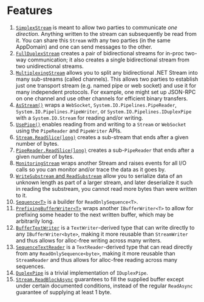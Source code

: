 # Features

1. [`SimplexStream`](SimplexStream.md) is meant to allow two parties to communicate *one direction*.
   Anything written to the stream can subsequently be read from it. You can share this `Stream`
   with any two parties (in the same AppDomain) and one can send messages to the other.
1. [`FullDuplexStream`](FullDuplexStream.md) creates a pair of bidirectional streams for
   in-proc two-way communication; it also creates a single bidirectional stream from two
   unidirectional streams.
1. [`MultiplexingStream`](MultiplexingStream.md) allows you to split any bidirectional
   .NET Stream into many sub-streams (called channels). This allows two parties to establish
   just one transport stream (e.g. named pipe or web socket) and use it for many independent
   protocols. For example, one might set up JSON-RPC on one channel and use other channels for
   efficient binary transfers.
1. [`AsStream()`](AsStream.md) wraps a `WebSocket`, `System.IO.Pipelines.PipeReader`,
   `System.IO.Pipelines.PipeWriter`, or `System.IO.Pipelines.IDuplexPipe` with a
   `System.IO.Stream` for reading and/or writing.
1. [`UsePipe()`](UsePipe.md) enables reading from
   and writing to a `Stream` or `WebSocket` using the `PipeReader` and `PipeWriter` APIs.
1. [`Stream.ReadSlice(long)`](ReadSlice.md) creates a sub-stream that ends after
   a given number of bytes.
1. [`PipeReader.ReadSlice(long)`](ReadSlice.md) creates a sub-`PipeReader` that ends after
   a given number of bytes.
1. [`MonitoringStream`](MonitoringStream.md) wraps another Stream and raises events for
   all I/O calls so you can monitor and/or trace the data as it goes by.
1. [`WriteSubstream` and `ReadSubstream`](Substream.md) allow you to serialize data of
   an unknown length as part of a larger stream, and later deserialize it such in reading the
   substream, you cannot read more bytes than were written to it.
1. [`Sequence<T>`](Sequence.md) is a builder for `ReadOnlySequence<T>`.
1. [`PrefixingBufferWriter<T>`](PrefixingBufferWriter.md) wraps another `IBufferWriter<T>`
   to allow for prefixing some header to the next written buffer, which may be arbitrarily long.
1. [`BufferTextWriter`](BufferTextWriter.md) is a `TextWriter`-derived type that can
   write directly to any `IBufferWriter<byte>`, making it more reusable than `StreamWriter`
   and thus allows for alloc-free writing across many writers.
1. [`SequenceTextReader`](SequenceTextReader.md) is a `TextReader`-derived type that can
   read directly from any `ReadOnlySequence<byte>`, making it more reusable than `StreamReader`
   and thus allows for alloc-free reading across many sequences.
1. [`DuplexPipe`](DuplexPipe.md) is a trivial implementation of `IDuplexPipe`.
1. [`Stream.ReadBlockAsync`](ReadBlockAsync.md) guarantees to fill the supplied buffer except under certain documented conditions, instead of the regular `ReadAsync` guarantee of supplying at least 1 byte.
